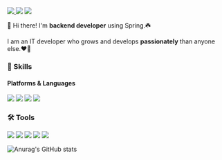 <div>
    <a href="https://www.notion.so/HAN-DA-YEON-efa8574152db4d51ab71fa228f23af6f" target="_blank">
      <img src="https://img.shields.io/badge/Notion-000000?style=flat-square&logo=Notion&logoColor=white"/>
    </a>
    <img src="https://img.shields.io/badge/hdy78901@naver.com-03C75A?style=flat-square&logo=Naver&logoColor=white"/>
    <a href="https://handa.tistory.com" target="_blank">
      <img src="https://img.shields.io/badge/Blog-F7DF1E?style=flat-square&logo=Tistory&logoColor=white"/>
    </a>
  <p></p>
</div>

<div>
  👋 Hi there! I'm <b>backend developer</b> using Spring.☘️<br>
  <p>I am an IT developer who grows and develops <b>passionately</b> than anyone else.❤️‍🔥</p>
<div>
  
<h3>💪 Skills</h3>
<h4>Platforms & Languages</h4>
<div>
  <img src="https://img.shields.io/badge/Spring-6DB33F?style=flat-square&logo=Spring&logoColor=white"/>
  <img src="https://img.shields.io/badge/HTML-E34F26?style=flat-square&logo=HTML5&logoColor=white"/>
  <img src="https://img.shields.io/badge/JavaScript-F7DF1E?style=flat-square&logo=JavaScript&logoColor=white"/>
  <img src="https://img.shields.io/badge/MySQL-4479A1?style=flat-square&logo=MySQL&logoColor=white"/>
</div>
    
<h3>🛠️ Tools</h3>
<div>
  <img src="https://img.shields.io/badge/Spring Boot-6DB33F?style=flat-square&logo=SpringBoot&logoColor=white"/>
  <img src="https://img.shields.io/badge/Git-F05032?style=flat-square&logo=Git&logoColor=white"/>
  <img src="https://img.shields.io/badge/AWS-232F3E?style=flat-square&logo=Amazon AWS&logoColor=white"/>
  <img src="https://img.shields.io/badge/AWS EC2-FF9900?style=flat-square&logo=Amazon EC2&logoColor=white"/>
  <img src="https://img.shields.io/badge/AWS RDS-527FFF?style=flat-square&logo=Amazon RDS&logoColor=white"/>
    <p></p>
</div>
    
![Anurag's GitHub stats](https://github-readme-stats.vercel.app/api?username=HanDaYeon-coder&show_icons=true&theme=vue)
